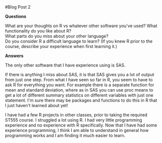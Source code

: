 #Blog Post 2

**Questions**

What are your thoughts on R vs whatever other software you've used?  What functionality do you like about R?  
What parts do you miss about your other language?  
Do you consider R a difficult language to learn? (If you knew R prior to the course, describe your experience when first learning it.)

**Answers**

The only other software that I have experience using is SAS. 

If there is anything I miss about SAS, it is that SAS gives you a lot of output from just one step. From what I have seen so far in R, you seem to have to ask R for everything you want. For example there is a separate function for mean and standard deviation, where as in SAS you can use proc means to get a lot of different summary statistics on different variables with just one statement. I'm sure there may be packages and functions to do this in R that I just haven't learned about yet!

I have had a few R projects in other classes, prior to taking the required ST555 course. I struggled a lot using R. I had very little programming experience and no experience with R specifically. Now that I have had some experience programming, I think I am able to understand in general how programming works and I am finding it much easier to learn.
